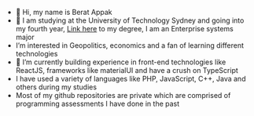 - 👋 Hi, my name is Berat Appak
- 👀 I am studying at the University of Technology Sydney and going into my fourth year, [Link here](https://www.uts.edu.au/study/find-a-course/bachelor-science-information-technology-diploma-information-technology-professional-practice) to my degree, I am an Enterprise systems major
- I’m interested in Geopolitics, economics and a fan of learning different technologies
- 🌱 I’m currently building experience in front-end technologies like ReactJS, frameworks like materialUI and have a crush on TypeScript
- I have used a variety of languages like PHP, JavaScript, C++, Java and others during my studies 
- Most of my github repositories are private which are comprised of programming assessments I have done in the past 

<!---
Andromodous/Andromodous is a ✨ special ✨ repository because its `README.md` (this file) appears on your GitHub profile.
You can click the Preview link to take a look at your changes.
--->
